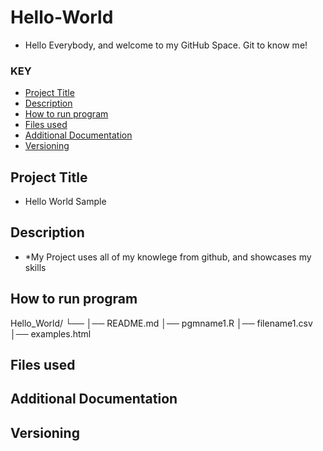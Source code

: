 # Hello-World
* Hello Everybody, and welcome to my GitHub Space. Git to know me!
### KEY
* [Project Title](#Project-Title)
* [Description](#Description)
* [How to run program](#How-to-run-program)
* [Files used](#Files-used)
* [Additional Documentation](#Additional-Documentation)
* [Versioning](#Versioning)
  
## Project Title
* Hello World Sample
  
## Description
* *My Project uses all of my knowlege from github, and showcases my skills
  
## How to run program
Hello_World/
└── 
    │── README.md
    │── pgmname1.R
    │── filename1.csv
    │── examples.html

## Files used
## Additional Documentation
## Versioning
